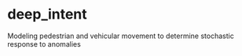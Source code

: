 # deep_intent
Modeling pedestrian and vehicular movement to determine stochastic response to anomalies
